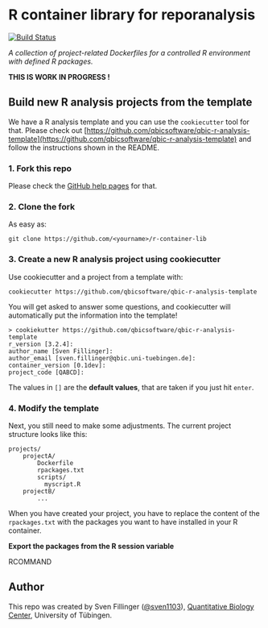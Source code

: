 # R container library for reporanalysis
[![Build Status](https://travis-ci.org/qbicsoftware/r-container-lib.svg?branch=master)](https://travis-ci.org/qbicsoftware/r-container-lib)

_A collection of project-related Dockerfiles for a controlled R environment with defined R packages._

__THIS IS WORK IN PROGRESS !__

## Build new R analysis projects from the template

We have a R analysis template and you can use the `cookiecutter` tool for that. Please check out [https://github.com/qbicsoftware/qbic-r-analysis-template](https://github.com/qbicsoftware/qbic-r-analysis-template) and follow the instructions shown in the README.

### 1. Fork this repo

Please check the [GitHub help pages](https://help.github.com/articles/fork-a-repo/) for that.

### 2. Clone the fork

As easy as:

```
git clone https://github.com/<yourname>/r-container-lib

```

### 3. Create a new R analysis project using cookiecutter

Use cookiecutter and a project from a template with:

```
cookiecutter https://github.com/qbicsoftware/qbic-r-analysis-template
```

You will get asked to answer some questions, and cookiecutter will automatically put the information into the template!

```
> cookiekutter https://github.com/qbicsoftware/qbic-r-analysis-template
r_version [3.2.4]: 
author_name [Sven Fillinger]: 
author_email [sven.fillinger@qbic.uni-tuebingen.de]: 
container_version [0.1dev]: 
project_code [QABCD]: 
```
The values in `[]` are the __default values__, that are taken if you just hit `enter`.

### 4. Modify the template

Next, you still need to make some adjustments. The current project structure looks like this:

```
projects/
    projectA/
        Dockerfile
        rpackages.txt
        scripts/
          myscript.R
    projectB/
        ...
```

When you have created your project, you have to replace the content of the `rpackages.txt` with the packages you want to have installed in your R container.

__Export the packages from the R session variable__

RCOMMAND


## Author

This repo was created by Sven Fillinger ([@sven1103](https://github.com/sven1103)), [Quantitative Biology Center](http://qbic.life), University of Tübingen.
